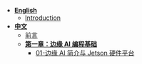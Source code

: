 * [**English**]()
  * [Introduction](/docs/en/00-Introduction/README.md)
* [**中文**]()
  * [前言](/docs/cn/00-前言/README.md)
  * [**第一章：边缘 AI 编程基础**]()
    * [01-边缘 AI 简介与 Jetson 硬件平台](/docs/cn/1.边缘AI编程基础/01-边缘AI简介与Jetson硬件平台/README.md)